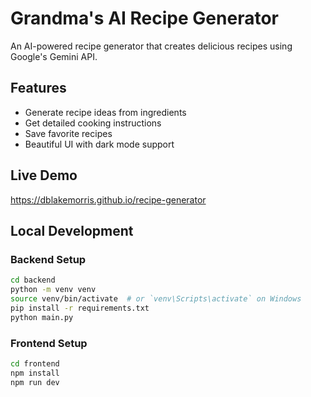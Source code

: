 # Grandma's AI Recipe Generator

An AI-powered recipe generator that creates delicious recipes using Google's Gemini API.

## Features
- Generate recipe ideas from ingredients
- Get detailed cooking instructions
- Save favorite recipes
- Beautiful UI with dark mode support

## Live Demo
https://dblakemorris.github.io/recipe-generator

## Local Development

### Backend Setup
```bash
cd backend
python -m venv venv
source venv/bin/activate  # or `venv\Scripts\activate` on Windows
pip install -r requirements.txt
python main.py
```

### Frontend Setup
```bash
cd frontend
npm install
npm run dev
```
